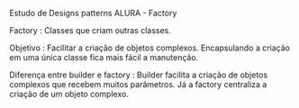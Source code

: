 Estudo de Designs patterns ALURA - Factory

Factory : Classes que criam outras classes.

Objetivo : Facilitar a criação de objetos complexos. Encapsulando a criação em uma única classe fica mais fácil a manutenção.

Diferença entre builder e factory : Builder facilita a criação de objetos complexos que recebem muitos parâmetros. Já a factory centraliza a criação de um objeto complexo.  



 